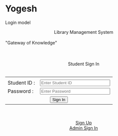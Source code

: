 # Yogesh
Login model
<?php

include("setting.php");
session_start();
if(isset($_SESSION['sid']))
{
header("location:home.php");
}
$sid=mysqli_real_escape_string($set,$_POST['sid']);
$pass=mysqli_real_escape_string($set,$_POST['pass']);
if($sid==NULL || $_POST['pass']==NULL)
{
//
}
else
{
$p=sha1($pass);
$sql=mysqli_query($set,"SELECT * FROM students WHERE 
sid='$sid' AND password='$p'");
if(mysqli_num_rows($sql)==1)
{
$_SESSION['sid']=$_POST['sid'];
header("location:home.php");
}
else
{
$msg="Incorrect Details";
}
}
?>
<!DOCTYPE html PUBLIC "-//W3C//DTD XHTML 1.0 

Transitional//EN" "http://www.w3.org/TR/xhtml1/DTD/xhtml1-
transitional.dtd">
<html xmlns="http://www.w3.org/1999/xhtml">
<head>
<meta http-equiv="Content-Type" content="text/html; 
charset=utf-8" />
<title>Library Management System</title>
<link href="stylesheet.css" rel="stylesheet" type="text/css" />
</head>
<body>
<div id="banner">
<center><span class="head">Library Management 
System</span></center><br />
<marquee class="clg" direction="right" behavior="alternate" 
scrollamount="1">"Gateway of Knowledge"</marquee>
</div>
<br />
<div align="center">
<div id="wrapper">
<br />
<br />
<span class="SubHead">Student Sign In</span>
<br />
<br />
<form method="post" action="">
<table border="0" cellpadding="4" cellspacing="4" class="table">
<tr><td colspan="2" align="center" class="msg"><?php echo 
$msg;?></td></tr>
<tr><td class="labels">Student ID : </td><td><input type="text" 
name="sid" class="fields" size="25" placeholder="Enter Student 
ID" required="required" /></td></tr>
<tr><td class="labels">Password : </td><td><input 
type="password" name="pass" class="fields" size="25" 
placeholder="Enter Password" required="required" /></td></tr>
<tr><td colspan="2" align="center"><input type="submit" value="Sign In" class="fields" /></td></tr>
</table>
</form>
<br />
<br />
<a href="register.php" class="link">Sign Up</a>
<br />
<a href="admin.php" class="link">Admin Sign In</a>
<br />
<br />
</div>
</div>
</body>
</html>
